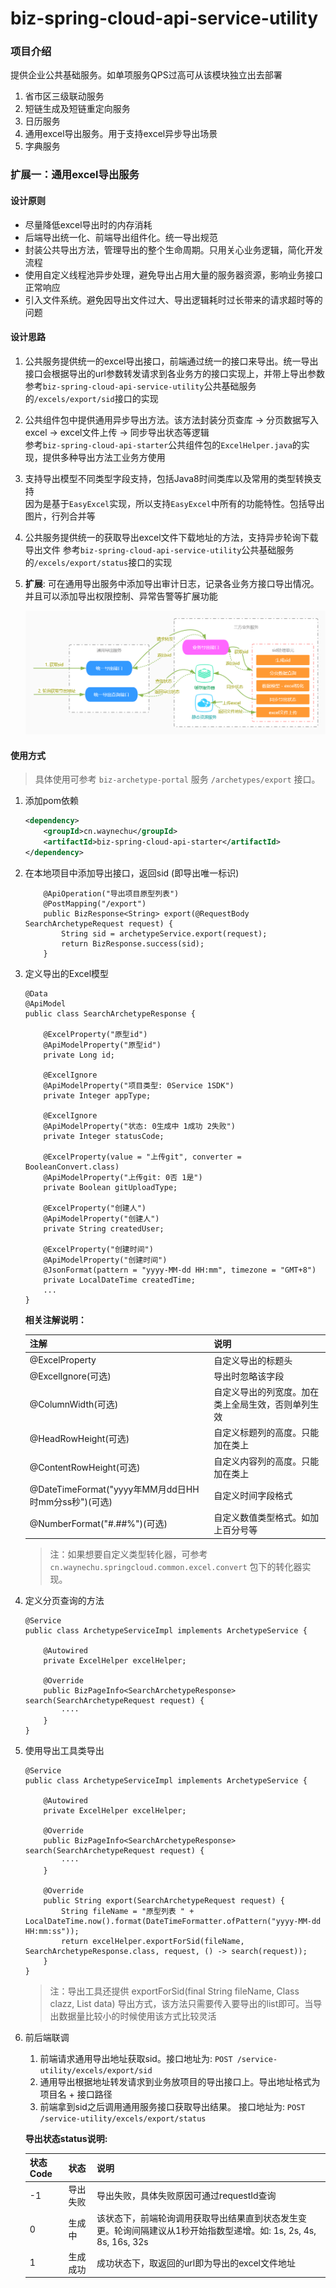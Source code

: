 # biz-spring-cloud-api-service-utility
 
### 项目介绍
提供企业公共基础服务。如单项服务QPS过高可从该模块独立出去部署

1. 省市区三级联动服务  
2. 短链生成及短链重定向服务  
3. 日历服务  
4. 通用excel导出服务。用于支持excel异步导出场景  
5. 字典服务

### 扩展一：通用excel导出服务

#### 设计原则
- 尽量降低excel导出时的内存消耗
- 后端导出统一化、前端导出组件化。统一导出规范
- 封装公共导出方法，管理导出的整个生命周期。只用关心业务逻辑，简化开发流程
- 使用自定义线程池异步处理，避免导出占用大量的服务器资源，影响业务接口正常响应
- 引入文件系统。避免因导出文件过大、导出逻辑耗时过长带来的请求超时等的问题

#### 设计思路
1. 公共服务提供统一的excel导出接口，前端通过统一的接口来导出。统一导出接口会根据导出的url参数转发请求到各业务方的接口实现上，并带上导出参数  
    参考`biz-spring-cloud-api-service-utility`公共基础服务的`/excels/export/sid`接口的实现
2. 公共组件包中提供通用异步导出方法。该方法封装分页查库 -> 分页数据写入excel -> excel文件上传 -> 同步导出状态等逻辑  
    参考`biz-spring-cloud-api-starter`公共组件包的`ExcelHelper.java`的实现，提供多种导出方法工业务方使用
3. 支持导出模型不同类型字段支持，包括Java8时间类库以及常用的类型转换支持  
    因为是基于`EasyExcel`实现，所以支持`EasyExcel`中所有的功能特性。包括导出图片，行列合并等
4. 公共服务提供统一的获取导出excel文件下载地址的方法，支持异步轮询下载导出文件
    参考`biz-spring-cloud-api-service-utility`公共基础服务的`/excels/export/status`接口的实现  
5. **扩展**: 可在通用导出服务中添加导出审计日志，记录各业务方接口导出情况。并且可以添加导出权限控制、异常告警等扩展功能

    ![异步导出组件](../docs/excel-export.jpg "异步导出组件")

#### 使用方式
> 具体使用可参考 `biz-archetype-portal` 服务 `/archetypes/export` 接口。

1. 添加pom依赖
    ```xml
    <dependency>
        <groupId>cn.waynechu</groupId>
        <artifactId>biz-spring-cloud-api-starter</artifactId>
    </dependency>
    ```
2. 在本地项目中添加导出接口，返回sid (即导出唯一标识)
    ```
        @ApiOperation("导出项目原型列表")
        @PostMapping("/export")
        public BizResponse<String> export(@RequestBody SearchArchetypeRequest request) {
            String sid = archetypeService.export(request);
            return BizResponse.success(sid);
        }
    ```
3. 定义导出的Excel模型
    ```
    @Data
    @ApiModel
    public class SearchArchetypeResponse {
    
        @ExcelProperty("原型id")
        @ApiModelProperty("原型id")
        private Long id;
    
        @ExcelIgnore
        @ApiModelProperty("项目类型: 0Service 1SDK")
        private Integer appType;
    
        @ExcelIgnore
        @ApiModelProperty("状态: 0生成中 1成功 2失败")
        private Integer statusCode;
    
        @ExcelProperty(value = "上传git", converter = BooleanConvert.class)
        @ApiModelProperty("上传git: 0否 1是")
        private Boolean gitUploadType;
    
        @ExcelProperty("创建人")
        @ApiModelProperty("创建人")
        private String createdUser;
    
        @ExcelProperty("创建时间")
        @ApiModelProperty("创建时间")
        @JsonFormat(pattern = "yyyy-MM-dd HH:mm", timezone = "GMT+8")
        private LocalDateTime createdTime;
        ...
    }
    ```

   **相关注解说明：**

    | 注解                                                  |   说明                                            | 
    |-------------------------------------------------------|--------------------------------------------------|
    |  @ExcelProperty                                       |   自定义导出的标题头                               |
    |  @ExcelIgnore(可选)                                    |   导出时忽略该字段                                |
    |  @ColumnWidth(可选)                                    |   自定义导出的列宽度。加在类上全局生效，否则单列生效  |
    |  @HeadRowHeight(可选)                                  |   自定义标题列的高度。只能加在类上                  |
    |  @ContentRowHeight(可选)                               |   自定义内容列的高度。只能加在类上                  |
    |  @DateTimeFormat("yyyy年MM月dd日HH时mm分ss秒")(可选)    |   自定义时间字段格式                               |
    |  @NumberFormat("#.##%")(可选)                          |   自定义数值类型格式。如加上百分号等                |
   > 注：如果想要自定义类型转化器，可参考 `cn.waynechu.springcloud.common.excel.convert` 包下的转化器实现。

4. 定义分页查询的方法
    ```
    @Service
    public class ArchetypeServiceImpl implements ArchetypeService {
    
        @Autowired
        private ExcelHelper excelHelper;

        @Override
        public BizPageInfo<SearchArchetypeResponse> search(SearchArchetypeRequest request) {
            ····
        }
    }
    ```
   
5. 使用导出工具类导出
    ```
    @Service
    public class ArchetypeServiceImpl implements ArchetypeService {
    
        @Autowired
        private ExcelHelper excelHelper;

        @Override
        public BizPageInfo<SearchArchetypeResponse> search(SearchArchetypeRequest request) {
            ····
        }
   
        @Override
        public String export(SearchArchetypeRequest request) {
            String fileName = "原型列表 " + LocalDateTime.now().format(DateTimeFormatter.ofPattern("yyyy-MM-dd HH:mm:ss"));
            return excelHelper.exportForSid(fileName, SearchArchetypeResponse.class, request, () -> search(request));
        }
    }
    ```
   > 注：导出工具还提供 exportForSid(final String fileName, Class<T> clazz, List<T> data) 导出方式，该方法只需要传入要导出的list即可。当导出数据量比较小的时候使用该方式比较灵活

6. 前后端联调
    1. 前端请求通用导出地址获取sid。接口地址为: `POST /service-utility/excels/export/sid`  
    2. 通用导出根据地址转发请求到业务放项目的导出接口上。导出地址格式为项目名 + 接口路径  
    3. 前端拿到sid之后调用通用服务接口获取导出结果。 接口地址为: `POST /service-utility/excels/export/status` 

    **导出状态status说明:**
    
    | 状态Code | 状态       |   说明                                     | 
    |----------|-----------|--------------------------------------------|
    |   -1     | 导出失败   | 导出失败，具体失败原因可通过requestId查询      |
    |    0     | 生成中     | 该状态下，前端轮询调用获取导出结果直到状态发生变更。轮询间隔建议从1秒开始指数型递增。如: 1s, 2s, 4s, 8s, 16s, 32s |
    |    1     | 生成成功   | 成功状态下，取返回的url即为导出的excel文件地址 |
